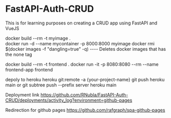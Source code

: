 # FastAPI-Auth-CRUD

This is for learning purposes on creating a CRUD app using FastAPI and VueJS

docker build --rm -t myimage .  
docker run -d --name mycontainer -p 8000:8000 myimage
docker rmi $(docker images -f "dangling=true" -q) ---- Deletes docker images that has the none tag

docker build --rm -t frontend .
docker run -it -p 8080:8080 --rm --name frontend-app frontend

depoly to heroku
heroku git:remote -a {your-project-name}
git push heroku main or git subtree push --prefix server heroku main

Deployment link
https://github.com/RNubla/FastAPI-Auth-CRUD/deployments/activity_log?environment=github-pages

Redirection for github pages
https://github.com/rafgraph/spa-github-pages
